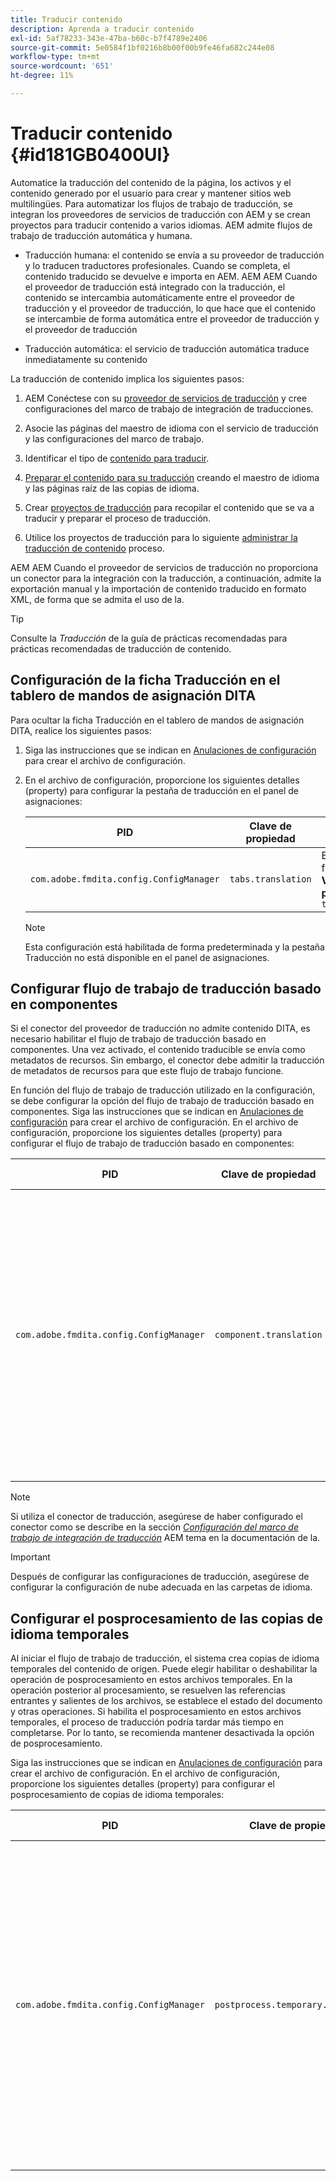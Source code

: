 ```yaml
---
title: Traducir contenido
description: Aprenda a traducir contenido
exl-id: 5af78233-343e-47ba-b60c-b7f4789e2406
source-git-commit: 5e0584f1bf0216b8b00f00b9fe46fa682c244e08
workflow-type: tm+mt
source-wordcount: '651'
ht-degree: 11%

---
```


# Traducir contenido {#id181GB0400UI}

Automatice la traducción del contenido de la página, los activos y el contenido generado por el usuario para crear y mantener sitios web multilingües. Para automatizar los flujos de trabajo de traducción, se integran los proveedores de servicios de traducción con AEM y se crean proyectos para traducir contenido a varios idiomas. AEM admite flujos de trabajo de traducción automática y humana.

- Traducción humana: el contenido se envía a su proveedor de traducción y lo traducen traductores profesionales. Cuando se completa, el contenido traducido se devuelve e importa en AEM. AEM AEM Cuando el proveedor de traducción está integrado con la traducción, el contenido se intercambia automáticamente entre el proveedor de traducción y el proveedor de traducción, lo que hace que el contenido se intercambie de forma automática entre el proveedor de traducción y el proveedor de traducción

- Traducción automática: el servicio de traducción automática traduce inmediatamente su contenido


La traducción de contenido implica los siguientes pasos:

1. AEM Conéctese con su [proveedor de servicios de traducción](https://experienceleague.adobe.com/docs/experience-manager-cloud-service/sites/administering/reusing-content/translation/integration-framework.html?lang=en) y cree configuraciones del marco de trabajo de integración de traducciones.

1. Asocie las páginas del maestro de idioma con el servicio de traducción y las configuraciones del marco de trabajo.

1. Identificar el tipo de [contenido para traducir](https://experienceleague.adobe.com/docs/experience-manager-cloud-service/sites/administering/reusing-content/translation/rules.html?lang=en).

1. [Preparar el contenido para su traducción](https://experienceleague.adobe.com/docs/experience-manager-cloud-service/sites/administering/reusing-content/translation/preparation.html?lang=en) creando el maestro de idioma y las páginas raíz de las copias de idioma.

1. Crear [proyectos de traducción](https://experienceleague.adobe.com/docs/experience-manager-cloud-service/sites/administering/reusing-content/translation/managing-projects.html?lang=en) para recopilar el contenido que se va a traducir y preparar el proceso de traducción.

1. Utilice los proyectos de traducción para lo siguiente [administrar la traducción de contenido](https://experienceleague.adobe.com/docs/experience-manager-cloud-service/sites/administering/reusing-content/translation/managing-projects.html?lang=en) proceso.


AEM AEM Cuando el proveedor de servicios de traducción no proporciona un conector para la integración con la traducción, a continuación, admite la exportación manual y la importación de contenido traducido en formato XML, de forma que se admita el uso de la.

>[!TIP]
>
> Consulte la *Traducción* de la guía de prácticas recomendadas para prácticas recomendadas de traducción de contenido.

## Configuración de la ficha Traducción en el tablero de mandos de asignación DITA

Para ocultar la ficha Traducción en el tablero de mandos de asignación DITA, realice los siguientes pasos:

1. Siga las instrucciones que se indican en [Anulaciones de configuración](download-install-additional-config-override.md#) para crear el archivo de configuración.
1. En el archivo de configuración, proporcione los siguientes detalles \(property\) para configurar la pestaña de traducción en el panel de asignaciones:

   | PID | Clave de propiedad | Valor de propiedad |
   |---|------------|--------------|
   | `com.adobe.fmdita.config.ConfigManager` | `tabs.translation` | Boolean \( true/ false\).<br> **Valor predeterminado**: `true` |

   >[!NOTE]
   >
   > Esta configuración está habilitada de forma predeterminada y la pestaña Traducción no está disponible en el panel de asignaciones.


## Configurar flujo de trabajo de traducción basado en componentes

Si el conector del proveedor de traducción no admite contenido DITA, es necesario habilitar el flujo de trabajo de traducción basado en componentes. Una vez activado, el contenido traducible se envía como metadatos de recursos. Sin embargo, el conector debe admitir la traducción de metadatos de recursos para que este flujo de trabajo funcione.

En función del flujo de trabajo de traducción utilizado en la configuración, se debe configurar la opción del flujo de trabajo de traducción basado en componentes. Siga las instrucciones que se indican en [Anulaciones de configuración](download-install-additional-config-override.md#) para crear el archivo de configuración. En el archivo de configuración, proporcione los siguientes detalles \(property\) para configurar el flujo de trabajo de traducción basado en componentes:

| PID | Clave de propiedad | Valor de propiedad |
|---|------------|--------------|
| `com.adobe.fmdita.config.ConfigManager` | `component.translation` | Booleano: <br> - Si utiliza la traducción humana, entonces *Deshabilitar* \( `false`\) el **Flujo de trabajo de traducción basado en componentes** opción. <br> - Si utiliza la traducción automática, a continuación, *Habilitar \( `true`\)* el **Flujo de trabajo de traducción basado en componentes** opción. |

>[!NOTE]
>
> Si utiliza el conector de traducción, asegúrese de haber configurado el conector como se describe en la sección *[Configuración del marco de trabajo de integración de traducción](https://experienceleague.adobe.com/docs/experience-manager-cloud-service/sites/administering/reusing-content/translation/integration-framework.html?lang=en)* AEM tema en la documentación de la.

>[!IMPORTANT]
>
> Después de configurar las configuraciones de traducción, asegúrese de configurar la configuración de nube adecuada en las carpetas de idioma.

## Configurar el posprocesamiento de las copias de idioma temporales

Al iniciar el flujo de trabajo de traducción, el sistema crea copias de idioma temporales del contenido de origen. Puede elegir habilitar o deshabilitar la operación de posprocesamiento en estos archivos temporales. En la operación posterior al procesamiento, se resuelven las referencias entrantes y salientes de los archivos, se establece el estado del documento y otras operaciones. Si habilita el posprocesamiento en estos archivos temporales, el proceso de traducción podría tardar más tiempo en completarse. Por lo tanto, se recomienda mantener desactivada la opción de posprocesamiento.

Siga las instrucciones que se indican en [Anulaciones de configuración](download-install-additional-config-override.md#) para crear el archivo de configuración. En el archivo de configuración, proporcione los siguientes detalles \(property\) para configurar el posprocesamiento de copias de idioma temporales:

| PID | Clave de propiedad | Valor de propiedad |
|---|------------|--------------|
| `com.adobe.fmdita.config.ConfigManager` | `postprocess.temporary.langcopies` | Booleano: <br> - Si no desea ejecutar la operación de posprocesamiento en los archivos temporales, *Deshabilitar* \( false\) la variable **Copias de idioma posteriores al procesamiento** opción.<br> : Si desea ejecutar la operación de posprocesamiento en los archivos temporales, *Activar* \( true\) el **Copias de idioma posteriores al procesamiento** opción.<br> **Valor predeterminado**: false |
